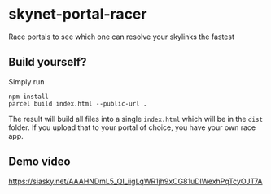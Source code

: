 # skynet-portal-racer
Race portals to see which one can resolve your skylinks the fastest

## Build yourself?
Simply run 
```
npm install
parcel build index.html --public-url .
```
The result will build all files into a single `index.html` which will be in the
`dist` folder. If you upload that to your portal of choice, you have your own
race app.

## Demo video
https://siasky.net/AAAHNDmL5_QI_iigLqWR1jh9xCG81uDlWexhPqTcyOJT7A
